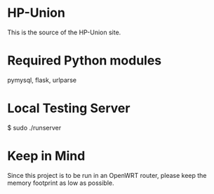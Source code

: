 # HP-Union
This is the source of the HP-Union site.

# Required Python modules
pymysql, flask, urlparse

# Local Testing Server
$ sudo ./runserver

# Keep in Mind
Since this project is to be run in an OpenWRT router, please keep the memory footprint as low as possible.
